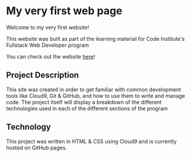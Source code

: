 # My very first web page

Welcome to my very first website!

This website was built as part of the learning material for Code Institute's Fullstack Web Developer program

You can check out the website [here](https://twschan.github.io/my-first-website/index.html)!

## Project Description

This site was created in order to get familiar with common development tools like Cloud9, Git & GitHub, and how to use them to write and manage code. The project itself will display a breakdown of the different technologies used in each of the different sections of the program

## Technology

This project was written in HTML & CSS using Cloud9 and is currently hosted on GitHub pages.